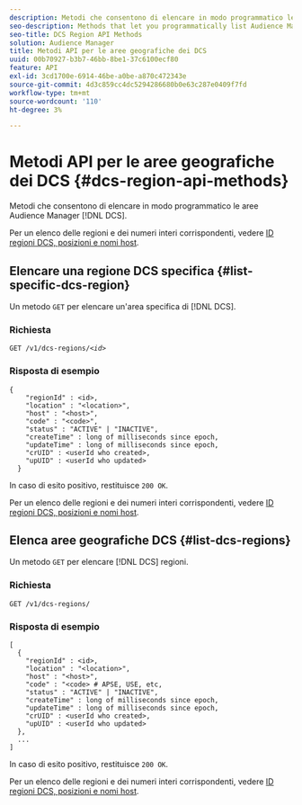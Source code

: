```yaml
---
description: Metodi che consentono di elencare in modo programmatico le aree geografiche DCS di Audience Manager.
seo-description: Methods that let you programmatically list Audience Manager DCS regions.
seo-title: DCS Region API Methods
solution: Audience Manager
title: Metodi API per le aree geografiche dei DCS
uuid: 00b70927-b3b7-46bb-8be1-37c6100ecf80
feature: API
exl-id: 3cd1700e-6914-46be-a0be-a870c472343e
source-git-commit: 4d3c859cc4dc5294286680b0e63c287e0409f7fd
workflow-type: tm+mt
source-wordcount: '110'
ht-degree: 3%

---
```


# Metodi API per le aree geografiche dei DCS {#dcs-region-api-methods}

Metodi che consentono di elencare in modo programmatico le aree Audience Manager [!DNL DCS].

<!-- c_rest_api_regions.xml -->

Per un elenco delle regioni e dei numeri interi corrispondenti, vedere [ID regioni DCS, posizioni e nomi host](../../api/dcs-intro/dcs-api-reference/dcs-regions.md).

## Elencare una regione DCS specifica {#list-specific-dcs-region}

Un metodo `GET` per elencare un&#39;area specifica di [!DNL DCS].

<!-- r_rest_api_regions_list_specific.xml -->

### Richiesta

`GET /v1/dcs-regions/`*`<id>`*

### Risposta di esempio

```
{ 
    "regionId" : <id>, 
    "location" : "<location>",
    "host" : "<host>",
    "code" : "<code>",
    "status" : "ACTIVE" | "INACTIVE",
    "createTime" : long of milliseconds since epoch,
    "updateTime" : long of milliseconds since epoch,
    "crUID" : <userId who created>,
    "upUID" : <userId who updated>
  }
```

In caso di esito positivo, restituisce `200 OK`.

Per un elenco delle regioni e dei numeri interi corrispondenti, vedere [ID regioni DCS, posizioni e nomi host](../../api/dcs-intro/dcs-api-reference/dcs-regions.md).

## Elenca aree geografiche DCS {#list-dcs-regions}

Un metodo `GET` per elencare [!DNL DCS] regioni.

<!-- r_rest_api_regions_list.xml -->

### Richiesta

`GET /v1/dcs-regions/`

### Risposta di esempio

```
[
  { 
    "regionId" : <id>, 
    "location" : "<location>",
    "host" : "<host>",
    "code" : "<code> # APSE, USE, etc,
    "status" : "ACTIVE" | "INACTIVE",
    "createTime" : long of milliseconds since epoch,
    "updateTime" : long of milliseconds since epoch,
    "crUID" : <userId who created>,
    "upUID" : <userId who updated>
  },
  ...
]
```

In caso di esito positivo, restituisce `200 OK`.

Per un elenco delle regioni e dei numeri interi corrispondenti, vedere [ID regioni DCS, posizioni e nomi host](../../api/dcs-intro/dcs-api-reference/dcs-regions.md).
